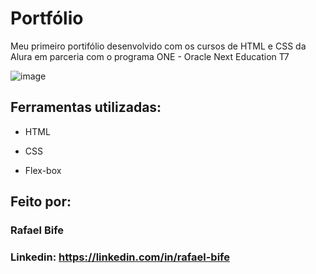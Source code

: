 # Portfólio
Meu primeiro portifólio desenvolvido com os cursos de HTML e CSS da Alura em parceria com o programa ONE - Oracle Next Education T7

![image](https://github.com/RafaelBife/Portilofio/blob/main/img/portifolio-home-capture-with-background-picture.jpg)

## Ferramentas utilizadas:

* HTML

* CSS

* Flex-box

## Feito por:

### Rafael Bife

### Linkedin: https://linkedin.com/in/rafael-bife
